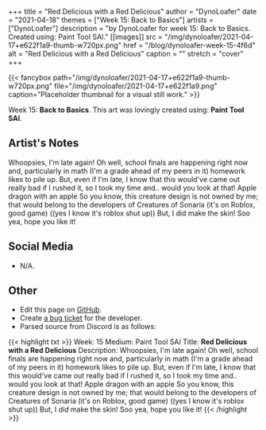 +++
title =       "Red Delicious with a Red Delicious"
author =      "DynoLoafer"
date =        "2021-04-18"
themes =      ["Week 15: Back to Basics"]
artists =     ["DynoLoafer"]
description = "by DynoLoafer for week 15: Back to Basics. Created using: Paint Tool SAI."
[[images]]
      src = "/img/dynoloafer/2021-04-17+e622f1a9-thumb-w720px.png"
      href = "/blog/dynoloafer-week-15-4f6d"
      alt = "Red Delicious with a Red Delicious"
      caption = ""
      stretch = "cover"
+++

{{< fancybox path="/img/dynoloafer/2021-04-17+e622f1a9-thumb-w720px.png" file="/img/dynoloafer/2021-04-17+e622f1a9.png" caption="Placeholder thumbnail for a visual still work." >}}


Week 15: **Back to Basics**. This art was lovingly created using: **Paint Tool SAI**.

## Artist's Notes

Whoopsies, I'm late again! Oh well, school finals are happening right now and, particularly in math (I'm a grade ahead of my peers in it) homework likes to pile up. But, even if I'm late, I know that this would've came out really bad if I rushed it, so I took my time and.. would you look at that! Apple dragon with an apple  So you know, this creature design is not owned by me; that would belong to the developers of Creatures of Sonaria (it's on Roblox, good game) ((yes I know it's roblox shut up)) But, I did make the skin! Soo yea, hope you like it!

## Social Media

- N/A.

## Other

- Edit this page on [GitHub](https://github.com/teaminkling/web-refresh/edit/main/content/blog/dynoloafer-week-15-4f6d.md).
- Create [a bug ticket](https://github.com/teaminkling/web-refresh/issues/new?assignees=&labels=bug&template=problem-report.md&title=) for the developer.
- Parsed source from Discord is as follows:

{{< highlight txt >}}
Week: 15
Medium: Paint Tool SAI
Title: __Red Delicious with a Red Delicious__
Description: Whoopsies, I'm late again! Oh well, school finals are happening right now and, particularly in math (I'm a grade ahead of my peers in it) homework likes to pile up. But, even if I'm late, I know that this would've came out really bad if I rushed it, so I took my time and.. would you look at that! Apple dragon with an apple  So you know, this creature design is not owned by me; that would belong to the developers of Creatures of Sonaria (it's on Roblox, good game) ((yes I know it's roblox shut up)) But, I *did* make the skin! Soo yea, hope you like it!
{{< /highlight >}}